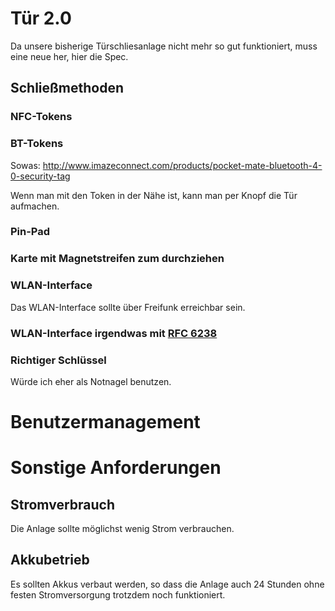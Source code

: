 # Tür 2.0

Da unsere bisherige Türschliesanlage nicht mehr so gut funktioniert, muss eine neue her, hier die Spec.

## Schließmethoden

### NFC-Tokens

### BT-Tokens

Sowas: http://www.imazeconnect.com/products/pocket-mate-bluetooth-4-0-security-tag

Wenn man mit den Token in der Nähe ist, kann man per Knopf die Tür aufmachen.

### Pin-Pad

### Karte mit Magnetstreifen zum durchziehen

### WLAN-Interface

Das WLAN-Interface sollte über Freifunk erreichbar sein. 

### WLAN-Interface irgendwas mit [RFC 6238](https://tools.ietf.org/html/rfc6238)

### Richtiger Schlüssel 

Würde ich eher als Notnagel benutzen.

# Benutzermanagement

# Sonstige Anforderungen

## Stromverbrauch

Die Anlage sollte möglichst wenig Strom verbrauchen.

## Akkubetrieb

Es sollten Akkus verbaut werden, so dass die Anlage auch 24 Stunden ohne festen Stromversorgung trotzdem noch funktioniert.
